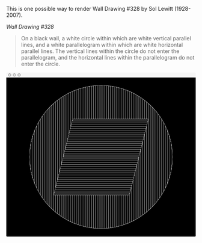 This is one possible way to render Wall Drawing #328 by Sol Lewitt (1928-2007).

_Wall Drawing #328_

> On a black wall, a white circle within which are white vertical parallel lines, and a white parallelogram within which are white horizontal parallel lines. The vertical lines within the circle do not enter the parallelogram, and the horizontal lines within the parallelogram do not enter the circle.

![screenshot](screenshot.png)
